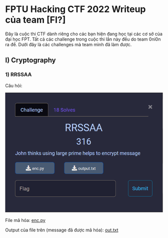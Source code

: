 # FPTU Hacking CTF 2022 Writeup của team [FI?]

Đây là cuộc thi CTF dành riêng cho các bạn hiện đang học tại các cơ sở của đại học FPT. Tất cả các challenge trong cuộc thi lần này đều do team 0ni0n ra đề. Dưới đây là các challenges mà team mình đã làm được.

## I) Cryptography
### 1) RRSSAA
Câu hỏi:

![Question](/FPTUHacking_CTF_2022/Cryptography/images/RRSSAA/Question.png)

File mã hóa: [enc.py](/FPTUHacking_CTF_2022/Cryptography/Src_code/RRSSAA/enc.py)

Output của file trên (message đã được mã hóa): [out.txt](/FPTUHacking_CTF_2022/Cryptography/Src_code/RRSSAA/output.txt)